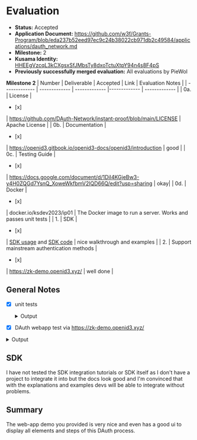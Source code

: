 # Evaluation


- **Status:** Accepted
- **Application Document:** https://github.com/w3f/Grants-Program/blob/eda237b52eed97ec9c24b38022cb971db2c49584/applications/dauth_network.md
- **Milestone:** 2
- **Kusama Identity:** [HHEEgVzcqL3kCXgsxSfJMbsTy8dxoTctuXtpY94n4s8F4pS](https://kusama.subscan.io/account/HHEEgVzcqL3kCXgsxSfJMbsTy8dxoTctuXtpY94n4s8F4pS)
- **Previously successfully merged evaluation:** All evaluations by PieWol


**Milestone 2**
| Number | Deliverable | Accepted | Link | Evaluation Notes |
| ------------- | ------------- | ------------- |------------- | ------------- |
| 0a. | License | <ul><li>[x] </li></ul> | https://github.com/DAuth-Network/instant-proof/blob/main/LICENSE | Apache License | 
| 0b.  | Documentation |<ul><li>[x] </li></ul> | https://openid3.gitbook.io/openid3-docs/openid3/introduction | good | 
| 0c.  | Testing Guide | <ul><li>[x] </li></ul> | https://docs.google.com/document/d/1DiI4KGjeBw3-y4H0ZQGd7YsnQ_XoweWkfbmV2lQD66Q/edit?usp=sharing | okay| 
| 0d.  | Docker | <ul><li>[x] </li></ul> | docker.io/ksdev2023/ip01 | The Docker image to run a server. Works and passes unit tests | 
| 1. | SDK | <ul><li>[x] </li></ul> | [SDK usage](https://openid3.gitbook.io/openid3-docs/developers/decentralized-authentication-sdk) and [SDK code](https://github.com/DAuth-Network/dauth/blob/main/packages/core/README.MD) | nice walkthrough and examples | 
| 2.  |  Support mainstream authentication methods | <ul><li>[x] </li></ul> |  https://zk-demo.openid3.xyz/ | well done | 

## General Notes

- [x] unit tests

  <details>
    <summary>Output</summary>
        
    :~/incubator-teaclave-sgx-sdk/samplecode/instant-proof/bin# ./app test
    running ec_test
    
    
    start running tests    
    testing test_encode_hex ... ok!
    testing test_decode_hex ... ok!
    testing test_decode_hex_with_spaces ... ok!
    testing test_decode_hex_with_invalid_characters ... ok!  
    testing test_session_register ... ok!  
    testing test_session_register_invalid ... ok!  
    testing test_session_update ... ok!  
    testing test_session_close ... ok!  
    testing test_inner_account_default ... ok!  
    testing test_inner_account_build ... ok!  
    testing test_pub_k_from_user ... ok!  
    testing test_as_u32_be_with_valid_input ... ok!  
    testing test_as_u32_be_with_all_zero_input ... ok!  
    testing test_as_u32_be_with_all_one_input ... ok!  
    testing test_rand ... ok!  
    testing test_as_u32_le_with_valid_input ... ok!  
    testing test_as_u32_le_with_all_zero_input ... ok!  
    testing test_as_u32_le_with_all_one_input ... ok!  
    testing test_encrypt_decrypt ... ok!  
    testing test_encrypt_decrypt_invalid ... ok!  
    
    test result ok. 20 tested, 20 passed, 0 failed  
    execute tests in enclave done.
</details>

- [x] DAuth webapp test via https://zk-demo.openid3.xyz/

<details>
    <summary>Output</summary>
        Provider: TWITTER

    Zero-Knowledge Prover Done!

    
    Step 1: Generate a client proof.
    
    Step 2: Aggregate a batch of client proof.
    
    Step 3: Snarkify(convert) the aggregated proof.


    Zero-Knowledge Prover Status
    {
    "isInDb":true
    "aggregationBatch":7
    "clientProven":true
    "sealedInBatch":true
    "aggregated":true
    "converted":true
    "receivedAt":Wed, Jan 24, 2024, 10:16 PM
    "proofReceivedAt":Wed, Jan 24, 2024, 10:17 PM
    "aggregationSealedAt":Wed, Jan 24, 2024, 10:18 PM
    "aggregatedAt":Wed, Jan 24, 2024, 10:18 PM
    "convertedAt":Wed, Jan 24, 2024, 10:21 PM
    "positionInBatch":1
    "publicInputs":"5fcb4ca8cb2b6e3810bab48c0ae72707dcc439e9dded059e43..."
    }

    Your JWT Proof
    {
    "batchId":7
    "numOfProofs":1
    "isSealed":true
    "isAggregated":true
    "isConverted":true
    "maxInclusionPriority":1
    "minInclusionPriority":1
    "sealedAt":Wed, Jan 24, 2024, 10:18 PM
    "aggregatedAt":Wed, Jan 24, 2024, 10:18 PM
    "convertedAt":Wed, Jan 24, 2024, 10:21 PM
    "merkleRoot":"0x1fcb4ca8cb2b6e3810bab48c0ae72707dcc439e9dded059e..."
    }

    Queue Status
    {
    "totalClientRequests":7
    "pendingClientProofRequests":0
    "lastClientProofTime":Wed, Jan 24, 2024, 10:17 PM
    "lastProcessedPriority":1
    "latestAggregationBatchIndex":8
    "lastBatchSealingTime":Wed, Jan 24, 2024, 10:18 PM
    "lastBatchAggregationTime":Wed, Jan 24, 2024, 10:18 PM
    "latestConvertedBatchIndex":7
    "lastConvertedTime":Wed, Jan 24, 2024, 10:21 PM
    }

    Merkle Proof
    {
    "root":"5fcb4ca8cb2b6e3810bab48c0ae72707dcc439e9dded059e43..."
    "proof":[]
    "index":0
    }

    The Aggregation Batch & Proofs
    {
    "aggregation_index":7
    "aggregated_proof":{
    "proof_with_public_inputs":"0x7b2270726f6f66223a7b2277697265735f636170223a5b22..."
    "verifier":"0x7b22636f6e7374616e74735f7369676d61735f636170223a..."
    }
    "converted_proof":{
    "input_hash":"0x1fcb4ca8cb2b6e3810bab48c0ae72707dcc439e9dded059e..."
    "verifier_digest":"0x2874851f7a094dc67dc4cc50e175d74f1a7289e56c98a3e1..."
    "proof":"0x1ed6116348e5181fa9aa21b2e47416351490035cbdc5e596..."
    }
    }
</details>

## SDK
I have not tested the SDK integration tutorials or SDK itself as I don't have a project to integrate it into but the docs look good and I'm convinced that with the explanations and examples devs will be able to integrate without problems. 

## Summary
The web-app demo you provided is very nice and even has a good ui to display all elements and steps of this DAuth process. 



